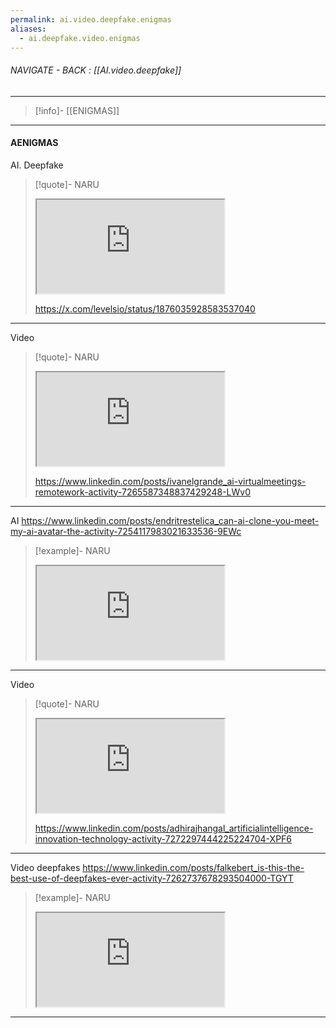 ```yaml
---
permalink: ai.video.deepfake.enigmas
aliases:
  - ai.deepfake.video.enigmas
---
```


###### NAVIGATE - BACK : [[AI.video.deepfake]]
----
>[!info]- [[ENIGMAS]]
---
#### AENIGMAS




AI. Deepfake
>[!quote]- NARU
><iframe allowfullscreen allow="accelerometer; autoplay; clipboard-write; encrypted-media; gyroscope; picture-in-picture" src="https://platform.twitter.com/embed/Tweet.html?id=1876035928583537040" class="iframe-container iframe-twitter"></iframe>
>
>https://x.com/levelsio/status/1876035928583537040

------

Video
>[!quote]- NARU
><iframe allowfullscreen allow="accelerometer; autoplay; clipboard-write; encrypted-media; gyroscope; picture-in-picture" src="https://www.linkedin.com/posts/ivanelgrande_ai-virtualmeetings-remotework-activity-7265587348837429248-LWv0" class="iframe-container iframe-linkedin-post"></iframe>
>
>https://www.linkedin.com/posts/ivanelgrande_ai-virtualmeetings-remotework-activity-7265587348837429248-LWv0


------


AI
https://www.linkedin.com/posts/endritrestelica_can-ai-clone-you-meet-my-ai-avatar-the-activity-7254117983021633536-9EWc 
>[!example]- NARU 
><iframe allowfullscreen allow="accelerometer; autoplay; clipboard-write; encrypted-media; gyroscope; picture-in-picture" src="https://www.linkedin.com/posts/endritrestelica_can-ai-clone-you-meet-my-ai-avatar-the-activity-7254117983021633536-9EWc" class="iframe-container iframe-linkedin-post"></iframe>

----

Video
>[!quote]- NARU
><iframe allowfullscreen allow="accelerometer; autoplay; clipboard-write; encrypted-media; gyroscope; picture-in-picture" src="https://www.linkedin.com/posts/adhirajhangal_artificialintelligence-innovation-technology-activity-7272297444225224704-XPF6" class="iframe-container iframe-linkedin-post"></iframe>
>
>https://www.linkedin.com/posts/adhirajhangal_artificialintelligence-innovation-technology-activity-7272297444225224704-XPF6

------

Video
	deepfakes
https://www.linkedin.com/posts/falkebert_is-this-the-best-use-of-deepfakes-ever-activity-7262737678293504000-TGYT  
>[!example]- NARU  
><iframe allowfullscreen allow="accelerometer; autoplay; clipboard-write; encrypted-media; gyroscope; picture-in-picture" src="https://www.linkedin.com/posts/falkebert_is-this-the-best-use-of-deepfakes-ever-activity-7262737678293504000-TGYT" class="iframe-container iframe-linkedin-post"></iframe>

-----
